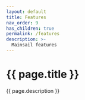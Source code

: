 ```yaml
---
layout: default
title: Features
nav_order: 9
has_children: true
permalink: /features
description: >-
  Mainsail features
---
```


# {{ page.title }}
{{ page.description }}